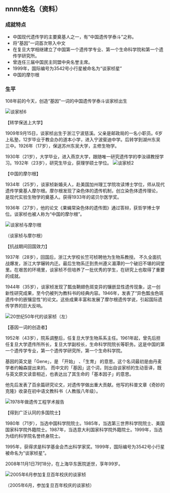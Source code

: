 ## nnnn姓名（资料）

### 成就特点

- 中国现代遗传学的主要奠基人之一，有“中国遗传学泰斗”之称。
- 将“基因”一词首次带入中文
- 在复旦大学相继建立了中国第一个遗传学专业、第一个生命科学院和第一个遗传学研究所。
- 曾连任三届中国民主同盟中央名誉主席。
- 1999年，国际编号为3542号小行星被命名为“谈家桢星”
- 中国的摩尔根


### 生平

108年前的今天，创造“基因”一词的中国遗传学泰斗谈家桢出生

![谈家桢6](谈家桢6.jpg)

【转学保送上大学】

1909年9月15日，谈家桢出生于浙江宁波慈溪。父亲是邮政局的一名小职员。6岁上私塾，12岁毕业于教会办的道本小学，进入宁波斐迪中学。后转学到湖州东吴三中。1926年（17岁），保送苏州东吴大学，主修生物学。

1930年（21岁），大学毕业，进入燕京大学，跟随唯一研究遗传学的李汝祺教授学习。1932年（23岁），研究生毕业，获理学硕士学位。 
![谈家桢2](谈家桢2.jpg)

【中国的摩尔根】

1934年（25岁），谈家桢新婚夫人，赴美国加州理工学院攻读博士学位，师从现代遗传学奠基人摩尔根。摩尔根发现了染色体的遗传机制，创立染色体遗传理论， 是现代实验生物学的奠基人。获得1933年的诺贝尔医学奖。

1936年（27岁），他的论文《果蝇常染色体的遗传图》通过答辩，获哲学博士学位。谈家桢也被人称为“中国的摩尔根”。

![谈家桢与摩尔根](谈家桢与摩尔根.jpg)

（谈家桢与摩尔根）

【抗战期间回国效力】

1937年（28岁），回国后，浙江大学校长竺可桢聘他为生物系教授。 不久全面抗战爆发，浙江大学辗转内迁。最后生物系迁到贵州遵义湄潭的一个破旧不堪的祠堂里。在艰苦的环境里，谈家桢不但培养了一批优秀的学生，在研究上也取得了重要的成就。

1944年（35岁），谈家桢发现了瓢虫鞘翅色斑变异的镶嵌显性遗传现象，这一创新性研究成果，至今仍被列为教科书的经典内容。1946年，发表了“异色瓢虫色斑遗传中的嵌镶显性”的论文。这些成果丰富和发展了摩尔根遗传学说，引起国际遗传学界的巨大反响。

![20世纪50年代的谈家桢（左）](20世纪50年代的谈家桢（左）.jpg)

【基因一词的创造者】

1952年（43岁），院系调整后，任复旦大学生物系系主任。1961年起，曾先后担任复旦大学遗传所所长，复旦大学副校长，生命科学院院长等职务。这是中国的第一个遗传学专业，第一个遗传学研究所，第一个生命科学院。

基因的英文是「Gene」，是 「开始」 、「生育」 的意思。这个名词最初是由丹麦学者约翰森提出来的。 而中文的「基因」这个词，则出自谈家桢的生动音译，既与英文原文读音相近，也表达出了其生命的「基本因子」的意思。

他先后发表了百余篇研究论文，对遗传学做出重大贡献。他写的科普文章《奇妙的克隆》收录在初中语文教科书（人教版八年级）。

![1978年做遗传工程学术报告](1978年做遗传工程学术报告.jpg)

【得到广泛认同的多国院士】

1980年（71岁），当选中国科学院院士。1985年，当选第三世界科学院院士、美国国家科学院外籍院士。1987年，当选意大利国家科学院外籍院士。1999年，当选为纽约科学院名誉终身院士。

1995年，获得求是科学基金会杰出科学家奖。1999年，国际编号为3542号小行星被命名为“谈家桢星”。

2008年11月1日7时18分，在上海华东医院逝世，享年99岁。

![2005年6月参加复旦百年校庆的谈家桢](2005年6月参加复旦百年校庆的谈家桢.jpg)

（2005年6月，参加复旦百年校庆的谈家桢）

